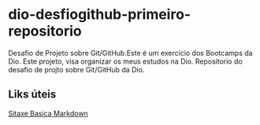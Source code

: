 # dio-desfiogithub-primeiro-repositorio
Desafio de Projeto sobre Git/GitHub.Este é um exercício dos Bootcamps da Dio. Este projeto, visa organizar os meus estudos na Dio.
Repositorio do desafio de projto sobre Git/GitHub da Dio.
## Liks úteis
[Sitaxe Basica Markdown](https://docs.pipz.com/central-de-ajuda/learning-center/guia-basico-de-markdown#open)
